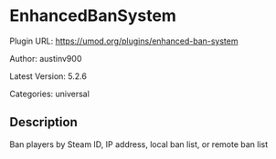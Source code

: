 # EnhancedBanSystem

Plugin URL: https://umod.org/plugins/enhanced-ban-system

Author: austinv900

Latest Version: 5.2.6

Categories: universal

## Description

Ban players by Steam ID, IP address, local ban list, or remote ban list
